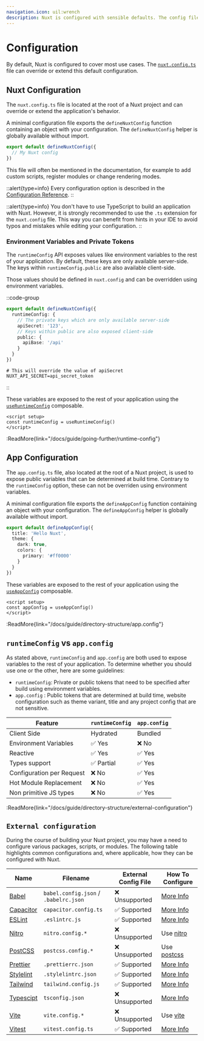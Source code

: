 ```yaml
---
navigation.icon: uil:wrench
description: Nuxt is configured with sensible defaults. The config file can override or extend them.
---
```


# Configuration

By default, Nuxt is configured to cover most use cases. The [`nuxt.config.ts`](/docs/guide/directory-structure/nuxt.config) file can override or extend this default configuration.

## Nuxt Configuration

The `nuxt.config.ts` file is located at the root of a Nuxt project and can override or extend the application's behavior.

A minimal configuration file exports the `defineNuxtConfig` function containing an object with your configuration. The `defineNuxtConfig` helper is globally available without import.

```ts [nuxt.config.ts]
export default defineNuxtConfig({
  // My Nuxt config
})
```

This file will often be mentioned in the documentation, for example to add custom scripts, register modules or change rendering modes.

::alert{type=info}
Every configuration option is described in the [Configuration Reference](/docs/api/configuration/nuxt-config).
::

::alert{type=info}
You don't have to use TypeScript to build an application with Nuxt. However, it is strongly recommended to use the `.ts` extension for the `nuxt.config` file. This way you can benefit from hints in your IDE to avoid typos and mistakes while editing your configuration.
::

### Environment Variables and Private Tokens

The `runtimeConfig` API exposes values like environment variables to the rest of your application. By default, these keys are only available server-side. The keys within `runtimeConfig.public` are also available client-side.

Those values should be defined in `nuxt.config` and can be overridden using environment variables.

::code-group

```ts [nuxt.config.ts]
export default defineNuxtConfig({
  runtimeConfig: {
    // The private keys which are only available server-side
    apiSecret: '123',
    // Keys within public are also exposed client-side
    public: {
      apiBase: '/api'
    }
  }
})
```

```text [.env]
# This will override the value of apiSecret
NUXT_API_SECRET=api_secret_token
```

::

These variables are exposed to the rest of your application using the [`useRuntimeConfig`](/docs/api/composables/use-runtime-config) composable.

```vue [pages/index.vue]
<script setup>
const runtimeConfig = useRuntimeConfig()
</script>
```

:ReadMore{link="/docs/guide/going-further/runtime-config"}

## App Configuration

The `app.config.ts` file, also located at the root of a Nuxt project, is used to expose public variables that can be determined at build time. Contrary to the `runtimeConfig` option, these can not be overriden using environment variables.

A minimal configuration file exports the `defineAppConfig` function containing an object with your configuration. The `defineAppConfig` helper is globally available without import.

```ts [app.config.ts]
export default defineAppConfig({
  title: 'Hello Nuxt',
  theme: {
    dark: true,
    colors: {
      primary: '#ff0000'
    }
  }
})
```

These variables are exposed to the rest of your application using the [`useAppConfig`](/docs/api/composables/use-app-config) composable.

```vue [pages/index.vue]
<script setup>
const appConfig = useAppConfig()
</script>
```

:ReadMore{link="/docs/guide/directory-structure/app.config"}

## `runtimeConfig` vs `app.config`

As stated above, `runtimeConfig` and `app.config` are both used to expose variables to the rest of your application. To determine whether you should use one or the other, here are some guidelines:

- `runtimeConfig`: Private or public tokens that need to be specified after build using environment variables.
- `app.config` : Public tokens that are determined at build time, website configuration such as theme variant, title and any project config that are not sensitive.

Feature                        | `runtimeConfig`  | `app.config`
-------------------------------|------------------|-------------------
Client Side                    | Hydrated         | Bundled
Environment Variables          | ✅ Yes           | ❌ No
Reactive                       | ✅ Yes           | ✅ Yes
Types support                  | ✅ Partial       | ✅ Yes
Configuration per Request      | ❌ No            | ✅ Yes
Hot Module Replacement         | ❌ No            | ✅ Yes
Non primitive JS types         | ❌ No            | ✅ Yes

:ReadMore{link="/docs/guide/directory-structure/external-configuration"}

## `External configuration`

During the course of building your Nuxt project, you may have a need to configure various packages, scripts, or modules. The following table highlights common configurations and, where applicable, how they can be configured with Nuxt.

Name                                          | Filename                              | External Config File     | How To Configure
|---------------------------------------------|---------------------------------------|--------------------------|-------------------------
| [Babel](https://babeljs.io)                 | `babel.config.json` / `.babelrc.json` | ❌ Unsupported           | [More Info](/docs/api/configuration/nuxt-config/#transpile)
| [Capacitor](https://capacitorjs.com)       | `capacitor.config.ts`                  | ✅ Supported             | [More Info](https://capacitorjs.com/docs/config)
| [ESLint](https://eslint.org)                | `.eslintrc.js`                        | ✅ Supported             | [More Info](https://eslint.org/docs/latest/user-guide/configuring/configuration-files)
| [Nitro](https://nitro.unjs.io/)             | `nitro.config.*`                      | ❌ Unsupported           | Use [nitro](/docs/api/configuration/nuxt-config#nitro)
| [PostCSS](https://postcss.org)              | `postcss.config.*`                    | ❌ Unsupported           | Use [postcss](/docs/api/configuration/nuxt-config#postcss)
| [Prettier](https://stylelint.io)            | `.prettierrc.json`                    | ✅ Supported             | [More Info](https://prettier.io/docs/en/configuration.html)
| [Stylelint](https://stylelint.io)           | `.stylelintrc.json`                   | ✅ Supported             | [More Info](https://stylelint.io/user-guide/configure)
| [Tailwind](https://tailwindcss.com)         | `tailwind.config.js`                  | ✅ Supported             | [More Info](https://tailwindcss.com/docs/configuration)
| [Typescipt](https://www.typescriptlang.org) | `tsconfig.json`                       | ❌ Unsupported           | [More Info](/docs/guide/concepts/typescript#nuxttsconfigjson)
| [Vite](https://vitejs.dev)                 | `vite.config.*`                        | ❌ Unsupported           | Use [vite](/docs/api/configuration/nuxt-config#vite)
| [Vitest](https://vitest.dev)               | `vitest.config.ts`                     | ✅ Supported             | [More Info](https://vitest.dev/config/)
